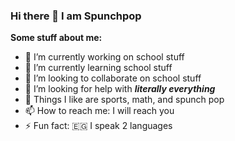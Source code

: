 ### Hi there 👋 I am Spunchpop


**Some stuff about me:**

- 🔭 I’m currently working on school stuff
- 🌱 I’m currently learning school stuff
- 👯 I’m looking to collaborate on school stuff
- 🤔 I’m looking for help with ***literally everything***
- 💬 Things I like are sports, math, and spunch pop
- 📫 How to reach me: I will reach you
- ⚡ Fun fact: 🇪🇬 I speak 2 languages
